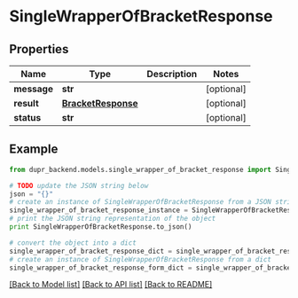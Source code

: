 # SingleWrapperOfBracketResponse


## Properties
Name | Type | Description | Notes
------------ | ------------- | ------------- | -------------
**message** | **str** |  | [optional] 
**result** | [**BracketResponse**](BracketResponse.md) |  | [optional] 
**status** | **str** |  | [optional] 

## Example

```python
from dupr_backend.models.single_wrapper_of_bracket_response import SingleWrapperOfBracketResponse

# TODO update the JSON string below
json = "{}"
# create an instance of SingleWrapperOfBracketResponse from a JSON string
single_wrapper_of_bracket_response_instance = SingleWrapperOfBracketResponse.from_json(json)
# print the JSON string representation of the object
print SingleWrapperOfBracketResponse.to_json()

# convert the object into a dict
single_wrapper_of_bracket_response_dict = single_wrapper_of_bracket_response_instance.to_dict()
# create an instance of SingleWrapperOfBracketResponse from a dict
single_wrapper_of_bracket_response_form_dict = single_wrapper_of_bracket_response.from_dict(single_wrapper_of_bracket_response_dict)
```
[[Back to Model list]](../README.md#documentation-for-models) [[Back to API list]](../README.md#documentation-for-api-endpoints) [[Back to README]](../README.md)


